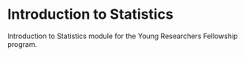 # Introduction to Statistics

Introduction to Statistics module for the Young Researchers Fellowship program. 
